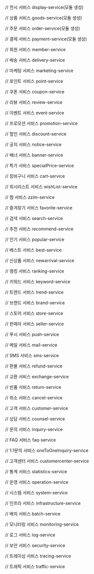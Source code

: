 // 전시 서비스 display-service(모듈 생성)

// 상품 서비스 goods-service(모듈 생성)

// 주문 서비스 order-service(모듈 생성)

// 결제 서비스 payment-service(모듈 생성)

// 회원 서비스 member-service

// 배송 서비스 delivery-service

// 마케팅 서비스 marketing-service

// 포인트 서비스 point-service

// 쿠폰 서비스 coupon-service

// 리뷰 서비스 review-service

// 이벤트 서비스 event-service

// 프로모션 서비스 promotion-service

// 할인 서비스 discount-service

// 공지 서비스 notice-service

// 배너 서비스 banner-service

// 특가 서비스 specialPrice-service

// 장바구니 서비스 cart-service

// 위시리스트 서비스 wishList-service

// 찜 서비스 zzim-service

// 즐겨찾기 서비스 favorite-service

// 검색 서비스 search-service

// 추천 서비스 recommend-service

// 인기 서비스 popular-service

// 베스트 서비스 best-service

// 신상품 서비스 newarrival-service

// 랭킹 서비스 ranking-service

// 키워드 서비스 keyword-service

// 트렌드 서비스 trend-service

// 브랜드 서비스 brand-service

// 스토어 서비스 store-service

// 판매자 서비스 seller-service

// 푸시 서비스 push-service

// 메일 서비스 mail-service

// SMS 서비스 sms-service

// 환불 서비스 refund-service

// 교환 서비스 exchange-service

// 반품 서비스 return-service

// 취소 서비스 cancel-service

// 고객 서비스 customer-service

// 상담 서비스 counsel-service

// 문의 서비스 inquiry-service

// FAQ 서비스 faq-service

// 1:1문의 서비스 oneToOneInquiry-service

// 고객센터 서비스 customercenter-service

// 통계 서비스 statistics-service

// 운영 서비스 operation-service

// 시스템 서비스 system-service

// 인프라 서비스 infrastructure-service

// 배치 서비스 batch-service

// 모니터링 서비스 monitoring-service

// 로그 서비스 log-service

// 보안 서비스 security-service

// 트레이싱 서비스 tracing-service

// 트래픽 서비스 traffic-service
